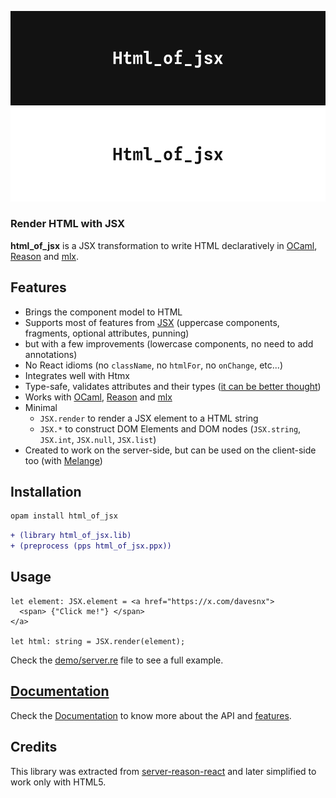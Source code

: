 ![Html_of_jsx logo](./docs/logo-white.png#gh-dark-mode-only)
![Html_of_jsx logo](./docs/logo-black.png#gh-light-mode-only)

### Render HTML with JSX

**html_of_jsx** is a JSX transformation to write HTML declaratively in [OCaml](https://ocaml.org), [Reason](https://reasonml.github.io) and [mlx](https://github.com/ocaml-mlx/mlx).

## Features

- Brings the component model to HTML
- Supports most of features from [JSX](https://reasonml.github.io/docs/en/jsx) (uppercase components, fragments, optional attributes, punning)
- but with a few improvements (lowercase components, no need to add annotations)
- No React idioms (no `className`, no `htmlFor`, no `onChange`, etc...)
- Integrates well with Htmx
- Type-safe, validates attributes and their types ([it can be better thought](https://github.com/davesnx/html_of_jsx/issues/2))
- Works with [OCaml](https://ocaml.org), [Reason](https://reasonml.github.io) and [mlx](https://github.com/ocaml-mlx/mlx)
- Minimal
  - `JSX.render` to render a JSX element to a HTML string
  - `JSX.*` to construct DOM Elements and DOM nodes (`JSX.string`, `JSX.int`, `JSX.null`, `JSX.list`)
- Created to work on the server-side, but can be used on the client-side too (with [Melange](https://melange.re))

## Installation

```sh
opam install html_of_jsx
```

```diff
+ (library html_of_jsx.lib)
+ (preprocess (pps html_of_jsx.ppx))
```

## Usage

```reason
let element: JSX.element = <a href="https://x.com/davesnx">
  <span> {"Click me!"} </span>
</a>

let html: string = JSX.render(element);
```

Check the [demo/server.re](./demo/server.re) file to see a full example.

## [Documentation](https://davesnx.github.io/html_of_jsx/html_of_jsx/index.html)

Check the [Documentation](https://davesnx.github.io/html_of_jsx/html_of_jsx/index.html) to know more about the API and [features](https://davesnx.github.io/html_of_jsx/html_of_jsx/features.html).

## Credits

This library was extracted from [server-reason-react](https://github.com/ml-in-barcelona/server-reason-react) and later simplified to work only with HTML5.
